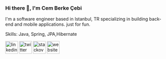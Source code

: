 ### Hi there 👋, I'm Cem Berke Çebi
I'm a software engineer based in Istanbul, TR specializing in building back-end and mobile applications. just for fun.

Skills: Java, Spring, JPA,Hibernate



[<img src='https://cdn.jsdelivr.net/npm/simple-icons@3.0.1/icons/linkedin.svg' alt='linkedin' height='40'>](https://www.linkedin.com/in/https://www.linkedin.com/in/cemberkecebi//)  [<img src='https://cdn.jsdelivr.net/npm/simple-icons@3.0.1/icons/twitter.svg' alt='twitter' height='40'>](https://twitter.com/https://twitter.com/cemberkecebi)  [<img src='https://cdn.jsdelivr.net/npm/simple-icons@3.0.1/icons/stackoverflow.svg' alt='stackoverflow' height='40'>](https://stackoverflow.com/users/9646716/cemthecebi)  [<img src='https://cdn.jsdelivr.net/npm/simple-icons@3.0.1/icons/icloud.svg' alt='website' height='40'>](www.cemcebi.com)  

